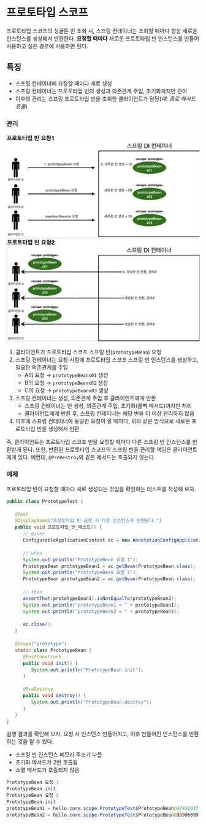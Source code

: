 # 프로토타입 스코프

 프로토타입 스코프의 싱글톤 빈 조회 시, 스프링 컨테이너는 조회할 때마다 항상 새로운 인스턴스를 생성해서 반환한다. **요청할 때마다** 새로운 프로토타입 빈 인스턴스를 만들어 사용하고 싶은 경우에 사용하면 된다.

## 특징

* 스프링 컨테이너에 요청할 때마다 새로 생성
* 스프링 컨테이너는 프로토타입 빈의 생성과 의존관계 주입, 초기화까지만 관여
* 이후의 관리는 스프링 프로토타입 빈을 조회한 클라이언트가 담당(*예: 종료 메서드 호출*)

### 관리

![prototypeBean1](../../assets/prototypeBean1.png)
![prototypeBean2](../../assets/prototypeBean2.png)

1. 클라이언트가 프로토타입 스코프 스프링 빈(`prototypeBean`) 요청
2. 스프링 컨테이너는 요청 시점에 프로토타입 스코프 스프링 빈 인스턴스를 생성하고, 필요한 의존관계를 주입
   * A의 요청 → `prototypeBeanx01` 생성
   * B의 요청 → `prototypeBeanx02` 생성
   * C의 요청 → `prototypeBeanx03` 생성
3. 스프링 컨테이너는 생성, 의존관계 주입 후 클라이언트에게 반환
   * 스프링 컨테이너는 빈 생성, 의존관계 주입, 초기화(콜백 메서드)까지만 처리
   * 클라이언트에게 반환 후, 스프링 컨테이너는 해당 빈을 더 이상 관리하지 않음
4. 이후에 스프링 컨테이너에 동일한 요청이 올 때마다, 위와 같은 방식으로 새로운 프로토타입 빈을 생성해서 반환

 즉, 클라이언트는 프로토타입 스코프 빈을 요청할 때마다 다른 스프링 빈 인스턴스를 반환받게 된다. 또한, 반환된 프로토타입 스코프의 스프링 빈을 관리할 책임은 클라이언트에게 있다. 예컨대, `@PreDestroy`와 같은 메서드는 호출되지 않는다.

### 예제

 프로토타입 빈이 요청할 때마다 새로 생성되는 것임을 확인하는 테스트를 작성해 보자.
```java
public class PrototypeTest {

   @Test
   @DisplayName("프로토타입 빈 요청 시 다른 인스턴스가 반환된다.")
   public void 프로토타입_빈_테스트() {
      // given
      ConfigurableApplicationContext ac = new AnnotationConfigApplicationContext(PrototypeBean.class);

      // when
      System.out.println("PrototypeBean 요청 1");
      PrototypeBean prototypeBean1 = ac.getBean(PrototypeBean.class);
      System.out.println("PrototypeBean 요청 2");
      PrototypeBean prototypeBean2 = ac.getBean(PrototypeBean.class);

      // then
      assertThat(prototypeBean1).isNotEqualTo(prototypeBean2);
      System.out.println("prototypeBean1 = " + prototypeBean1);
      System.out.println("prototypeBean2 = " + prototypeBean2);
      
      ac.close();
   }

   @Scope("prototype")
   static class PrototypeBean {
      @PostConstruct
      public void init() {
         System.out.println("PrototypeBean.init");
      }

      @PreDestroy
      public void destroy() {
         System.out.println("PrototypeBean.destroy");
      }
   }
}
```

 실행 결과를 확인해 보자. 요청 시 인스턴스 만들어지고, 이후 만들어진 인스턴스를 반환하는 것을 알 수 있다.
* 스프링 빈 인스턴스 메모리 주소가 다름
* 초기화 메서드가 2번 호출됨
* 소멸 메서드가 호출되지 않음

```java
PrototypeBean 요청 1
PrototypeBean.init
PrototypeBean 요청 2
PrototypeBean.init
prototypeBean1 = hello.core.scope.PrototypeTest$PrototypeBean@47428937
prototypeBean2 = hello.core.scope.PrototypeTest$PrototypeBean@3b9d6699
```
